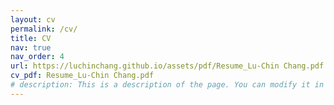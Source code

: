 ```yaml
---
layout: cv
permalink: /cv/
title: CV
nav: true
nav_order: 4
url: https://luchinchang.github.io/assets/pdf/Resume_Lu-Chin Chang.pdf
cv_pdf: Resume_Lu-Chin Chang.pdf
# description: This is a description of the page. You can modify it in 'pages/_cv.md'. You can also change or remove the top pdf download button.
---
```

